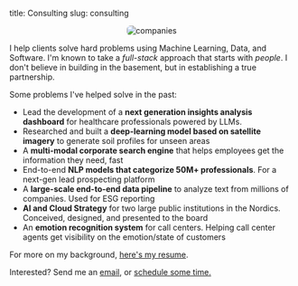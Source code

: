 title: Consulting
slug: consulting

<center>
<img  src="{static}/images/companies_transparent.png" alt="companies" style="border-radius: 6px;" class="companies">
</center>


I help clients solve hard problems using Machine Learning, Data, and Software. I'm known to take a  _full-stack_ approach that starts with _people_. I don't believe in building in the basement, but in establishing a true partnership.

Some problems I've helped solve in the past: 

- Lead the development of a **next generation insights analysis dashboard** for healthcare professionals powered by LLMs.
- Researched and built a **deep-learning model based on satellite imagery** to generate soil profiles for unseen areas
- A **multi-modal corporate search engine** that helps employees get the information they need, fast
- End-to-end **NLP models that categorize 50M+ professionals**. For a next-gen lead prospecting platform
- A **large-scale end-to-end data pipeline** to analyze text from millions of companies.  Used for ESG reporting
- **AI and Cloud Strategy** for two large public institutions in the Nordics. Conceived, designed, and presented to the board
- An **emotion recognition system** for call centers. Helping call center agents get visibility on the emotion/state of customers

For more on my background, [here's my resume](/cv.pdf). 

Interested? Send me an [email](mailto:me@duarteocarmo.com), or <a href="https://cal.com/duarteocarmo/meeting?duration=30" target="_blank">schedule some time.</a>
